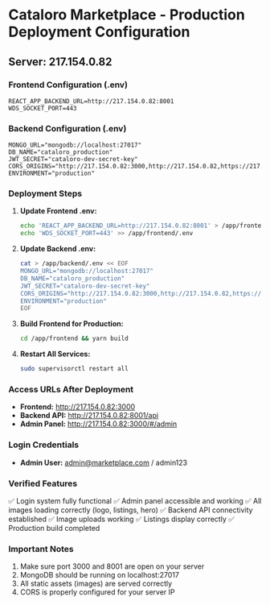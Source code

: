 # Cataloro Marketplace - Production Deployment Configuration

## Server: 217.154.0.82

### Frontend Configuration (.env)
```
REACT_APP_BACKEND_URL=http://217.154.0.82:8001
WDS_SOCKET_PORT=443
```

### Backend Configuration (.env)
```
MONGO_URL="mongodb://localhost:27017"
DB_NAME="cataloro_production"
JWT_SECRET="cataloro-dev-secret-key"
CORS_ORIGINS="http://217.154.0.82:3000,http://217.154.0.82,https://217.154.0.82:3000,https://217.154.0.82"
ENVIRONMENT="production"
```

### Deployment Steps

1. **Update Frontend .env:**
   ```bash
   echo 'REACT_APP_BACKEND_URL=http://217.154.0.82:8001' > /app/frontend/.env
   echo 'WDS_SOCKET_PORT=443' >> /app/frontend/.env
   ```

2. **Update Backend .env:**
   ```bash
   cat > /app/backend/.env << EOF
   MONGO_URL="mongodb://localhost:27017"
   DB_NAME="cataloro_production"
   JWT_SECRET="cataloro-dev-secret-key"
   CORS_ORIGINS="http://217.154.0.82:3000,http://217.154.0.82,https://217.154.0.82:3000,https://217.154.0.82"
   ENVIRONMENT="production"
   EOF
   ```

3. **Build Frontend for Production:**
   ```bash
   cd /app/frontend && yarn build
   ```

4. **Restart All Services:**
   ```bash
   sudo supervisorctl restart all
   ```

### Access URLs After Deployment

- **Frontend:** http://217.154.0.82:3000
- **Backend API:** http://217.154.0.82:8001/api
- **Admin Panel:** http://217.154.0.82:3000/#/admin

### Login Credentials

- **Admin User:** admin@marketplace.com / admin123

### Verified Features

✅ Login system fully functional
✅ Admin panel accessible and working
✅ All images loading correctly (logo, listings, hero)
✅ Backend API connectivity established
✅ Image uploads working
✅ Listings display correctly
✅ Production build completed

### Important Notes

1. Make sure port 3000 and 8001 are open on your server
2. MongoDB should be running on localhost:27017
3. All static assets (images) are served correctly
4. CORS is properly configured for your server IP